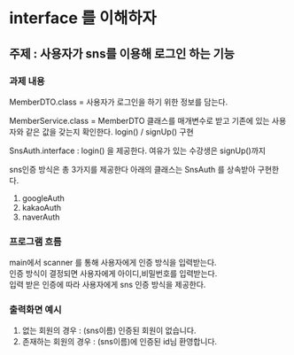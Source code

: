 # interface 를 이해하자
## 주제 : 사용자가 sns를 이용해 로그인 하는 기능
### 과제 내용

MemberDTO.class =  사용자가 로그인을 하기 위한 정보를 담는다.

MemberService.class = MemberDTO 클래스를 매개변수로 
받고 기존에 있는 사용자와 같은 값을 갖는지 확인한다.
login() / signUp() 구현

SnsAuth.interface : login() 을 제공한다.
여유가 있는 수강생은 signUp()까지

sns인증 방식은 총 3가지를 제공한다
아래의 클래스는 SnsAuth 를 상속받아 구현한다.

1. googleAuth
2. kakaoAuth
3. naverAuth

### 프로그램 흐름
main에서 scanner 를 통해 사용자에게 인증 방식을 입력받는다. <br>
인증 방식이 결정되면 사용자에게 아이디,비밀번호를 입력받는다. <br>
입력 받은 인증에 따라 사용자에게 sns 인증 방식을 제공한다.

### 출력화면 예시
1. 없는 회원의 경우 : (sns이름) 인증된 회원이 없습니다.
2. 존재하는 회원의 경우 : (sns이름)에 인증된 id님 환영합니다.
